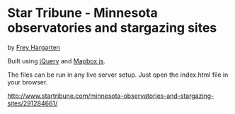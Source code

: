 Star Tribune - Minnesota observatories and stargazing sites
================

by [Frey Hargarten](https://github.com/jeffhargarten)

Built using [jQuery](https://github.com/jquery/jquery) and [Mapbox.js](https://www.mapbox.com/mapbox.js/api/v2.2.4/).

The files can be run in any live server setup. Just open the index.html file in your browser.

http://www.startribune.com/minnesota-observatories-and-stargazing-sites/291284661/